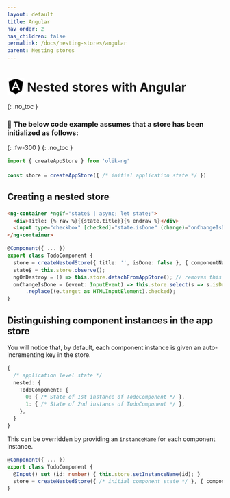 ```yaml
---
layout: default
title: Angular
nav_order: 2
has_children: false
permalink: /docs/nesting-stores/angular
parent: Nesting stores
---
```


# <img src="/assets/images/angular_large.png" width="40" style="margin-bottom: -8px;"> Nested stores with Angular
{: .no_toc }

### 🥚 The below code example assumes that a store has been initialized as follows:
{: .fw-300 }
{: .no_toc }
```ts
import { createAppStore } from 'olik-ng'

const store = createAppStore({ /* initial application state */ })
```

## **Creating** a nested store
```html
<ng-container *ngIf="state$ | async; let state;">
  <div>Title: {% raw %}{{state.title}}{% endraw %}</div>
  <input type="checkbox" [checked]="state.isDone" (change)="onChangeIsDone($event)">done
</ng-container>
```
```ts
@Component({ ... })
export class TodoComponent {
  store = createNestedStore({ title: '', isDone: false }, { componentName: 'TodoComponent' });
  state$ = this.store.observe();
  ngOnDestroy = () => this.store.detachFromAppStore(); // removes this store from the application store
  onChangeIsDone = (event: InputEvent) => this.store.select(s => s.isDone)
      .replace((e.target as HTMLInputElement).checked);
}
```

## **Distinguishing component instances** in the app store
You will notice that, by default, each component instance is given an auto-incrementing key in the store.
```ts
{
  /* application level state */
  nested: {
    TodoComponent: {
      0: { /* State of 1st instance of TodoComponent */ },
      1: { /* State of 2nd instance of TodoComponent */ },
    },
  }
}
```
This can be overridden by providing an `instanceName` for each component instance.
```ts
@Component({ ... })
export class TodoComponent {
  @Input() set (id: number) { this.store.setInstanceName(id); }
  store = createNestedStore({ /* initial component state */ }, { componentName: 'TodoComponent' });
}
```
